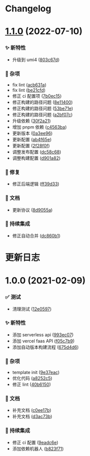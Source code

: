 # Changelog

# [1.1.0](https://github.com/arvinxx/umi-web-template/compare/v1.0.0...v1.1.0) (2022-07-10)

### ✨ 新特性

- 升级到 umi4 ([803c67d](https://github.com/arvinxx/umi-web-template/commit/803c67d))

### 🎫 杂项

- fix lint ([acb631a](https://github.com/arvinxx/umi-web-template/commit/acb631a))
- fix lint ([be21cfd](https://github.com/arvinxx/umi-web-template/commit/be21cfd))
- 修正 ci 配置项 ([7b0ec15](https://github.com/arvinxx/umi-web-template/commit/7b0ec15))
- 修正构建的路径问题 ([8e11400](https://github.com/arvinxx/umi-web-template/commit/8e11400))
- 修正构建的路径问题 ([53be71e](https://github.com/arvinxx/umi-web-template/commit/53be71e))
- 修正构建的路径问题 ([a2bf07c](https://github.com/arvinxx/umi-web-template/commit/a2bf07c))
- 升级依赖 ([30f2a21](https://github.com/arvinxx/umi-web-template/commit/30f2a21))
- 增加 pnpm 依赖 ([c4563ba](https://github.com/arvinxx/umi-web-template/commit/c4563ba))
- 更新版本 ([0a3ee96](https://github.com/arvinxx/umi-web-template/commit/0a3ee96))
- 更新配置 ([ab4f65e](https://github.com/arvinxx/umi-web-template/commit/ab4f65e))
- 更新配置 ([2f28f0f](https://github.com/arvinxx/umi-web-template/commit/2f28f0f))
- 调整发布配置 ([dc58c68](https://github.com/arvinxx/umi-web-template/commit/dc58c68))
- 调整构建配置 ([d901a82](https://github.com/arvinxx/umi-web-template/commit/d901a82))

### 🐛 修复

- 修正后端逻辑 ([ff39d33](https://github.com/arvinxx/umi-web-template/commit/ff39d33))

### 📝 文档

- 更新协议 ([8d9055a](https://github.com/arvinxx/umi-web-template/commit/8d9055a))

### 🔧 持续集成

- 修正自动合并 ([dc860b1](https://github.com/arvinxx/umi-web-template/commit/dc860b1))

# 更新日志

# 1.0.0 (2021-02-09)

### ✅ 测试

- 清理测试 ([12e0597](https://github.com/arvinxx/umi-web-template/commit/12e0597))

### ✨ 新特性

- 添加 serverless api ([993ec07](https://github.com/arvinxx/umi-web-template/commit/993ec07))
- 添加 vercel faas API ([f05c7b9](https://github.com/arvinxx/umi-web-template/commit/f05c7b9))
- 添加自动版本构建流程 ([675d4d6](https://github.com/arvinxx/umi-web-template/commit/675d4d6))

### 🎫 杂项

- template init ([9e37eac](https://github.com/arvinxx/umi-web-template/commit/9e37eac))
- 优化代码 ([a8252c5](https://github.com/arvinxx/umi-web-template/commit/a8252c5))
- 修正 lint ([40b6150](https://github.com/arvinxx/umi-web-template/commit/40b6150))

### 📝 文档

- 补充文档 ([c0ee17b](https://github.com/arvinxx/umi-web-template/commit/c0ee17b))
- 补充文档 ([d3ac73b](https://github.com/arvinxx/umi-web-template/commit/d3ac73b))

### 🔧 持续集成

- 修正 ci 配置 ([9eadc6e](https://github.com/arvinxx/umi-web-template/commit/9eadc6e))
- 添加依赖机器人 ([b823f71](https://github.com/arvinxx/umi-web-template/commit/b823f71))

